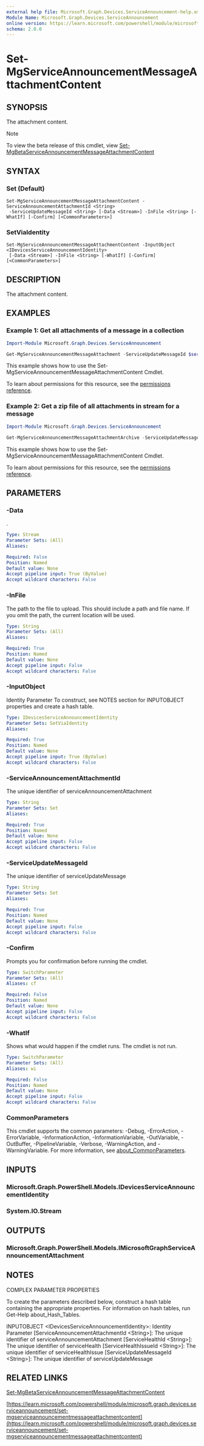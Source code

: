 ```yaml
---
external help file: Microsoft.Graph.Devices.ServiceAnnouncement-help.xml
Module Name: Microsoft.Graph.Devices.ServiceAnnouncement
online version: https://learn.microsoft.com/powershell/module/microsoft.graph.devices.serviceannouncement/set-mgserviceannouncementmessageattachmentcontent
schema: 2.0.0
---
```


# Set-MgServiceAnnouncementMessageAttachmentContent

## SYNOPSIS
The attachment content.

> [!NOTE]
> To view the beta release of this cmdlet, view [Set-MgBetaServiceAnnouncementMessageAttachmentContent](/powershell/module/Microsoft.Graph.Beta.Devices.ServiceAnnouncement/Set-MgBetaServiceAnnouncementMessageAttachmentContent?view=graph-powershell-beta)

## SYNTAX

### Set (Default)
```
Set-MgServiceAnnouncementMessageAttachmentContent -ServiceAnnouncementAttachmentId <String>
 -ServiceUpdateMessageId <String> [-Data <Stream>] -InFile <String> [-WhatIf] [-Confirm] [<CommonParameters>]
```

### SetViaIdentity
```
Set-MgServiceAnnouncementMessageAttachmentContent -InputObject <IDevicesServiceAnnouncementIdentity>
 [-Data <Stream>] -InFile <String> [-WhatIf] [-Confirm] [<CommonParameters>]
```

## DESCRIPTION
The attachment content.

## EXAMPLES
### Example 1: Get all attachments of a message in a collection

```powershell
Import-Module Microsoft.Graph.Devices.ServiceAnnouncement

Get-MgServiceAnnouncementMessageAttachment -ServiceUpdateMessageId $serviceUpdateMessageId
```
This example shows how to use the Set-MgServiceAnnouncementMessageAttachmentContent Cmdlet.

To learn about permissions for this resource, see the [permissions reference](/graph/permissions-reference).

### Example 2: Get a zip file of all attachments in stream for a message

```powershell
Import-Module Microsoft.Graph.Devices.ServiceAnnouncement

Get-MgServiceAnnouncementMessageAttachmentArchive -ServiceUpdateMessageId $serviceUpdateMessageId
```
This example shows how to use the Set-MgServiceAnnouncementMessageAttachmentContent Cmdlet.

To learn about permissions for this resource, see the [permissions reference](/graph/permissions-reference).


## PARAMETERS

### -Data
.

```yaml
Type: Stream
Parameter Sets: (All)
Aliases:

Required: False
Position: Named
Default value: None
Accept pipeline input: True (ByValue)
Accept wildcard characters: False
```

### -InFile
The path to the file to upload.
This should include a path and file name.
If you omit the path, the current location will be used.

```yaml
Type: String
Parameter Sets: (All)
Aliases:

Required: True
Position: Named
Default value: None
Accept pipeline input: False
Accept wildcard characters: False
```

### -InputObject
Identity Parameter
To construct, see NOTES section for INPUTOBJECT properties and create a hash table.

```yaml
Type: IDevicesServiceAnnouncementIdentity
Parameter Sets: SetViaIdentity
Aliases:

Required: True
Position: Named
Default value: None
Accept pipeline input: True (ByValue)
Accept wildcard characters: False
```

### -ServiceAnnouncementAttachmentId
The unique identifier of serviceAnnouncementAttachment

```yaml
Type: String
Parameter Sets: Set
Aliases:

Required: True
Position: Named
Default value: None
Accept pipeline input: False
Accept wildcard characters: False
```

### -ServiceUpdateMessageId
The unique identifier of serviceUpdateMessage

```yaml
Type: String
Parameter Sets: Set
Aliases:

Required: True
Position: Named
Default value: None
Accept pipeline input: False
Accept wildcard characters: False
```

### -Confirm
Prompts you for confirmation before running the cmdlet.

```yaml
Type: SwitchParameter
Parameter Sets: (All)
Aliases: cf

Required: False
Position: Named
Default value: None
Accept pipeline input: False
Accept wildcard characters: False
```

### -WhatIf
Shows what would happen if the cmdlet runs.
The cmdlet is not run.

```yaml
Type: SwitchParameter
Parameter Sets: (All)
Aliases: wi

Required: False
Position: Named
Default value: None
Accept pipeline input: False
Accept wildcard characters: False
```

### CommonParameters
This cmdlet supports the common parameters: -Debug, -ErrorAction, -ErrorVariable, -InformationAction, -InformationVariable, -OutVariable, -OutBuffer, -PipelineVariable, -Verbose, -WarningAction, and -WarningVariable. For more information, see [about_CommonParameters](http://go.microsoft.com/fwlink/?LinkID=113216).

## INPUTS

### Microsoft.Graph.PowerShell.Models.IDevicesServiceAnnouncementIdentity
### System.IO.Stream
## OUTPUTS

### Microsoft.Graph.PowerShell.Models.IMicrosoftGraphServiceAnnouncementAttachment
## NOTES
COMPLEX PARAMETER PROPERTIES

To create the parameters described below, construct a hash table containing the appropriate properties.
For information on hash tables, run Get-Help about_Hash_Tables.

INPUTOBJECT \<IDevicesServiceAnnouncementIdentity\>: Identity Parameter
  \[ServiceAnnouncementAttachmentId \<String\>\]: The unique identifier of serviceAnnouncementAttachment
  \[ServiceHealthId \<String\>\]: The unique identifier of serviceHealth
  \[ServiceHealthIssueId \<String\>\]: The unique identifier of serviceHealthIssue
  \[ServiceUpdateMessageId \<String\>\]: The unique identifier of serviceUpdateMessage

## RELATED LINKS
[Set-MgBetaServiceAnnouncementMessageAttachmentContent](/powershell/module/Microsoft.Graph.Beta.Devices.ServiceAnnouncement/Set-MgBetaServiceAnnouncementMessageAttachmentContent?view=graph-powershell-beta)

[https://learn.microsoft.com/powershell/module/microsoft.graph.devices.serviceannouncement/set-mgserviceannouncementmessageattachmentcontent](https://learn.microsoft.com/powershell/module/microsoft.graph.devices.serviceannouncement/set-mgserviceannouncementmessageattachmentcontent)

